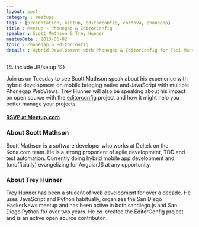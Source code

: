 ```yaml
---
layout: post
category : meetups
tags : [presentation, meetup, editorconfig, cordova, phonegap]
title : Meetup - Phonegap & EditorConfig
speaker : Scott Mathson & Trey Hunner
meetupDate : 2013-06-02
topic : Phonegap & EditorConfig
details : Hybrid Development with Phonegap & EditorConfig for Tool Management
---
```

{% include JB/setup %}

Join us on Tuesday to see Scott Mathson speak about his experience with hybrid development on mobile bridging
native and JavaScript with multiple Phonegap WebViews. Trey Hunner will also be speaking about his impact on open source
with the [editorconfig](http://editorconfig.org/) project and how it might help you better manage your projects.

#### [RSVP at Meetup.com](http://www.meetup.com/sandiegojs/events/115584502/)

### About Scott Mathson

Scott Mathson is a software developer who works at Deltek on the Kona.com team. He is a strong proponent
of agile development, TDD and test automation. Currently doing hybrid mobile app development and
(unofficially) evangelizing for AngularJS at any opportunity.

### About Trey Hunner

Trey Hunner has been a student of web development for over a decade.  He uses JavaScript and Python habitually, organizes
the San Diego HackerNews meetup and has been active in both sandiego.js and San Diego Python for over two years. He co-created
the EditorConfig project and is an active open source contributor.